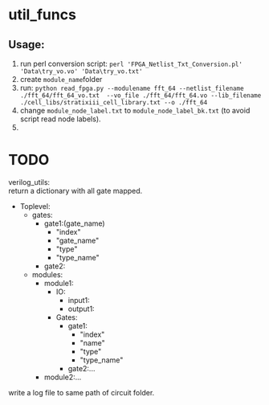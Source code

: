# util_funcs
## Usage:
1. run perl conversion script: ```perl 'FPGA_Netlist_Txt_Conversion.pl' 'Data\try_vo.vo' 'Data\try_vo.txt'``` <br>
1. create  ```module_name```folder
1. run: ```python read_fpga.py --modulename fft_64 --netlist_filename ./fft_64/fft_64_vo.txt  --vo_file ./fft_64/fft_64.vo --lib_filename ./cell_libs/stratixiii_cell_library.txt --o ./fft_64```<br>
1. change ```module_node_label.txt``` to ```module_node_label_bk.txt``` (to avoid script read node labels).<br>
1. 

# TODO
verilog_utils:<br>
return a dictionary with all gate mapped.<br>
- Toplevel:
  - gates:
    - gate1:(gate_name)
      - "index"
      - "gate_name"
      - "type"
      - "type_name"
    - gate2:
  - modules:
    - module1:
      - IO:
        - input1:
        - output1:
      - Gates:
        - gate1:
          - "index"
          - "name"
          - "type"
          - "type_name"
        - gate2:...
    - module2:...
  
write a log file to same path of circuit folder.

